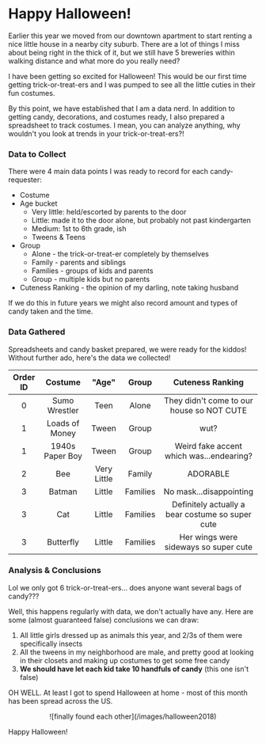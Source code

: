 # Happy Halloween!

Earlier this year we moved from our downtown apartment to start renting a nice little house in a nearby city suburb. There are a lot of things I miss about being right in the thick of it, but we still have 5 breweries within walking distance and what more do you really need?

I have been getting so excited for Halloween! This would be our first time getting trick-or-treat-ers and I was pumped to see all the little cuties in their fun costumes. 

By this point, we have established that I am a data nerd. In addition to getting candy, decorations, and costumes ready, I also prepared a spreadsheet to track costumes. I mean, you can analyze anything, why wouldn't you look at trends in your trick-or-treat-ers?!

### Data to Collect
There were 4 main data points I was ready to record for each candy-requester:
* Costume
* Age bucket
	* Very little: held/escorted by parents to the door
	* Little: made it to the door alone, but probably not past kindergarten
	* Medium: 1st to 6th grade, ish
	* Tweens & Teens
* Group
	* Alone - the trick-or-treat-er completely by themselves
	* Family - parents and siblings
	* Families - groups of kids and parents
	* Group - multiple kids but no parents
* Cuteness Ranking - the opinion of my darling, note taking husband
	
If we do this in future years we might also record amount and types of candy taken and the time.

### Data Gathered
Spreadsheets and candy basket prepared, we were ready for the kiddos! Without further ado, here's the data we collected!


|Order ID|Costume|"Age"|Group|Cuteness Ranking|
|:-:|:-:|:-:|:-:|:-:|
|0|Sumo Wrestler|Teen|Alone|They didn't come to our house so NOT CUTE|
|1|Loads of Money|Tween|Group|wut?|
|1|1940s Paper Boy|Tween|Group|Weird fake accent which was...endearing?|
|2|Bee|Very Little|Family|ADORABLE|
|3|Batman|Little|Families|No mask...disappointing|
|3|Cat|Little|Families|Definitely actually a bear costume so super cute|
|3|Butterfly|Little|Families|Her wings were sideways so super cute|

### Analysis & Conclusions 
Lol we only got 6 trick-or-treat-ers... does anyone want several bags of candy???

Well, this happens regularly with data, we don't actually have any. Here are some (almost guaranteed false) conclusions we can draw:
1. All little girls dressed up as animals this year, and 2/3s of them were specifically insects
2. All the tweens in my neighborhood are male, and pretty good at looking in their closets and making up costumes to get some free candy
3. **We should have let each kid take 10 handfuls of candy** (this one isn't false)

OH WELL. At least I got to spend Halloween at home - most of this month has been spread across the US. 


<p align="center">
  ![finally found each other](/images/halloween2018)
</p>


Happy Halloween!
